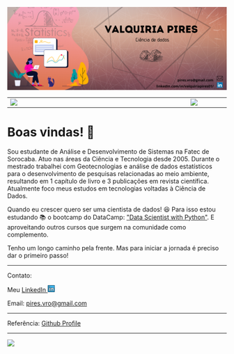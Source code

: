 ![capa github](https://github.com/KyraPires/KyraPires/blob/main/images/ValquiriaPires_capa2.png)  


<center>
  <table>
    <tr>
        <td><img width="400px" align="left" src="https://github-readme-stats.vercel.app/api/top-langs/?username=KyraPires&hide=html&layout=compact&theme=buefy" /></td>
        <td><img width="495px" align="left" src="https://github-readme-stats.vercel.app/api?username=KyraPires&theme=buefy"/></td>
    </tr>   
  </table>
</center>  

# Boas vindas! 👋

Sou estudante de Análise e Desenvolvimento de Sistemas na Fatec de Sorocaba. Atuo nas áreas da Ciência e Tecnologia desde 2005. Durante o mestrado trabalhei com Geotecnologias e análise de dados estatísticos para o desenvolvimento de pesquisas relacionadas ao meio ambiente, resultando em 1 capítulo de livro e 3 publicações em revista científica. Atualmente foco meus estudos em tecnologias voltadas à Ciência de Dados.

Quando eu crescer quero ser uma cientista de dados! :satisfied: Para isso estou estudando :books: o bootcamp do DataCamp: ["Data Scientist with Python"](https://learn.datacamp.com/career-tracks/data-scientist-with-python?version=5). E aproveitando outros cursos que surgem na comunidade como complemento.

Tenho um longo caminho pela frente. Mas para iniciar a jornada é preciso dar o primeiro passo!

---

Contato:

Meu [LinkedIn ](https://www.linkedin.com/in/valquiriapires01/)<img src="https://github.com/KyraPires/KyraPires/blob/main/images/linkedin.png" width="16"></img>

Email: pires.vro@gmail.com

---
Referência: [Github Profile](https://dev.to/dii_lua/github-profile-como-fazer-54o0)

---
![](https://komarev.com/ghpvc/?username=KyraPires&color=green)





